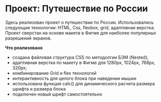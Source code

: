 # Проект: Путешествие по России

Здесь реализован проект о путешествии по России. Использовались следующие технологии: HTML, Css, flexbox, grid, адаптивная верстка.
Проект сверстан на основе макета в Фигме для наиболее популярных разрешений экранов.

**Что реализовано**
* cоздана файловая структура CSS по методолгии БЭМ (Nested);
* адаптивная верстка по макету в Фигме для 1280px, 1024px, 768px, 320px;
* комбинирование Grid и flex технологий
* интерактивность для целого блока при наведении мышки
* использована функция calc() для динамического расчета размера шрифта и размера блока
* подключен новый шрифт самостоятельно

